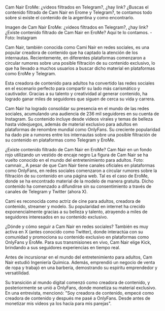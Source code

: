 Cam Nair EroMe: ¿videos filtrados en Telegram?, ¿hay link?
¿Buscas el contenido filtrado de Cam Nair en Erome y Telegram?, te contamos todo sobre si existe el contenido de la argentina y como encontrarlo.

Imagen de Cam Nair EroMe: ¿videos filtrados en Telegram?, ¿hay link?
¿Existe contenido filtrado de Cam Nair en EroMe? Aquí te lo contamos. - Foto: Instagram

Cam Nair, también conocida como Cami Nair en redes sociales, es una popular creadora de contenido que ha captado la atención de los internautas. Recientemente, en diferentes plataformas comenzaron a circular rumores sobre una posible filtración de su contenido exclusivo, lo que ha llevado a muchos usuarios a buscar dicho material en plataformas como EroMe y Telegram.

Esta creadora de contenido para adultos ha convertido las redes sociales en el escenario perfecto para compartir su lado más carismático y cautivador. Gracias a su talento y creatividad al generar contenido, ha logrado ganar miles de seguidores que siguen de cerca su vida y carrera.

Cam Nair ha logrado consolidar su presencia en el mundo de las redes sociales, acumulando una audiencia de 236 mil seguidores en su cuenta de Instagram. Su contenido incluye desde videos virales y temas de belleza hasta videojuegos, además de material exclusivo para adultos en plataformas de renombre mundial como OnlyFans. Su creciente popularidad ha dado pie a rumores entre los internautas sobre una posible filtración de su contenido en plataformas como Telegram y EroMe.


¿Existe contenido filtrado de Cam Nair en EroMe?
Cam Nair en un fondo rojo utilizando un vestido de encaje negro
La figura de Cam Nair se ha vuelto conocido en el mundo del entretenimiento para adultos. Foto: camnair._
A pesar de que Cam Nair tiene canales oficiales en plataformas como OnlyFans, en redes sociales comenzaron a circular rumores sobre la filtración de su contenido en una página web. Tal es el caso de EroMe, donde se ha encontrado material de la modelo de manera gratuita. Dicho contenido ha comenzado a difundirse sin su consentimiento a través de canales de Telegram y Twitter (ahora X).

Cami es reconocida como actriz de cine para adultos, creadora de contenido, streamer y modelo. Su popularidad en internet ha crecido exponencialmente gracias a su belleza y talento, atrayendo a miles de seguidores interesados en su contenido exclusivo.

¿Dónde y cómo seguir a Cam Nair en redes sociales?
También es muy activa en X (antes conocido como Twitter), donde interactúa con su comunidad y promociona su contenido exclusivo en plataformas como OnlyFans y EroMe. Para sus transmisiones en vivo, Cam Nair elige Kick, brindando a sus seguidores experiencias en tiempo real.


Antes de incursionar en el mundo del entretenimiento para adultos, Cam Nair estudió Ingeniería Química. Además, emprendió un negocio de venta de ropa y trabajó en una barbería, demostrando su espíritu emprendedor y versatilidad.

Su transición al mundo digital comenzó como creadora de contenido, y posteriormente se unió a OnlyFans, donde monetiza su material exclusivo. En una entrevista, mencionó: "Soy creadora de contenido, empecé como creadora de contenido y después me pasé a OnlyFans. Desde antes de monetizar mis videos ya los hacía para mis parejas".
